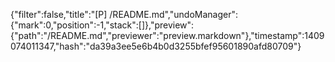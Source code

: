 {"filter":false,"title":"[P] /README.md","undoManager":{"mark":0,"position":-1,"stack":[]},"preview":{"path":"/README.md","previewer":"preview.markdown"},"timestamp":1409074011347,"hash":"da39a3ee5e6b4b0d3255bfef95601890afd80709"}